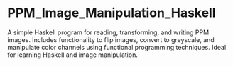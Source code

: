 # PPM_Image_Manipulation_Haskell
A simple Haskell program for reading, transforming, and writing PPM images. Includes functionality to flip images, convert to greyscale, and manipulate color channels using functional programming techniques. Ideal for learning Haskell and image manipulation.
